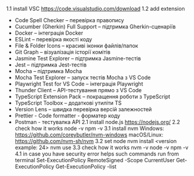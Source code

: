 1.1 install VSC https://code.visualstudio.com/download
1.2 add extension

- Code Spell Checker – перевірка правопису
- Cucumber (Gherkin) Full Support – підтримка Gherkin-сценаріїв
- Docker – інтеграція Docker
- ESLint – перевірка якості коду
- File & Folder Icons – красиві іконки файлів/папок
- Git Graph – візуалізація історії комітів
- Jasmine Test Explorer – підтримка Jasmine-тестів
- Jest – підтримка Jest-тестів
- Mocha – підтримка Mocha
- Mocha Test Explorer – запуск тестів Mocha з VS Code
- Playwright Test for VS Code – інтеграція Playwright
- Thunder Client – API-тестування прямо з VS Code
- TypeScript Extension Pack – покращення роботи з TypeScript
- TypeScript Toolbox – додаткові утиліти TS
- Version Lens – швидка перевірка версій залежностей
- Prettier - Code formatter - форматер коду
- Postman - тестувалка API
  2.1 install node.js https://nodejs.org/
  2.2 check how it works
  node -v
  npm -v
  3.1 install nvm
  Windows: https://github.com/coreybutler/nvm-windows
  macOS/Linux: https://github.com/nvm-sh/nvm
  3.2 set node
  nvm install <version example: 24>
  nvm use <version>
  3.3 check how it works
  nvm -v
  node -v
  npm -v
  4.1 in case you have security error helps such commands run from terminal
  Set-ExecutionPolicy RemoteSigned -Scope CurrentUser
  Get-ExecutionPolicy
  Get-ExecutionPolicy -list
